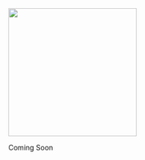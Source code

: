 <img src="https://would-you-rather-sandy.vercel.app/logo/light.png" width="256px" height="256px" />

Coming Soon